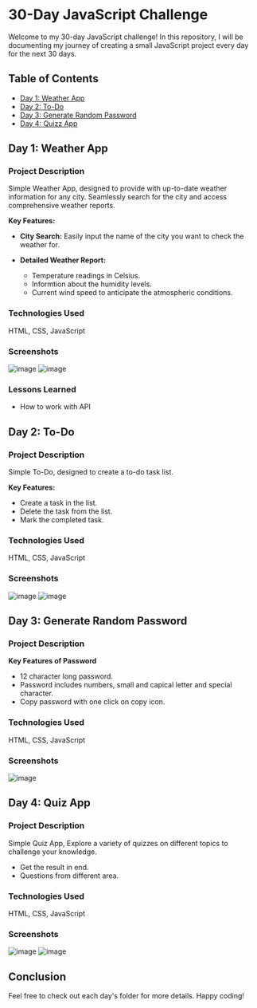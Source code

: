 # 30-Day JavaScript Challenge

Welcome to my 30-day JavaScript challenge! In this repository, I will be documenting my journey of creating a small JavaScript project every day for the next 30 days.

## Table of Contents

- [Day 1: Weather App](#day-1-Weather-App)
- [Day 2: To-Do](#day-2-to-do)
- [Day 3: Generate Random Password](#day-3-generate-random-password)
- [Day 4: Quizz App](#day-4-quiz-app)

## Day 1: Weather App

### Project Description

Simple Weather App, designed to provide with up-to-date weather information for any city. Seamlessly search for the city and access comprehensive weather reports.

**Key Features:**
- **City Search:** Easily input the name of the city you want to check the weather for.
  
- **Detailed Weather Report:** 
  - Temperature readings in Celsius.
  - Informtion about the humidity levels.  
  - Current wind speed to anticipate the atmospheric conditions.

### Technologies Used

HTML, CSS, JavaScript


### Screenshots

![image](https://github.com/subham-kumar-25/30DayJavaScriptChallenge/assets/145878998/b1983aff-a675-43a1-a2ca-f4a54349ec9c)
![image](https://github.com/subham-kumar-25/30DayJavaScriptChallenge/assets/145878998/f7b01e2f-fa36-4494-b42e-327283b44716)

### Lessons Learned

- How to work with API

## Day 2: To-Do

### Project Description

Simple To-Do, designed to create a to-do task list.

**Key Features:** 
  - Create a task in the list.
  - Delete the task from the list.  
  - Mark the completed task.

### Technologies Used

HTML, CSS, JavaScript

### Screenshots

![image](https://github.com/subham-kumar-25/30DayJavaScriptChallenge/assets/145878998/4a7745f0-c585-442e-8fe2-74aa7843c1b8)
![image](https://github.com/subham-kumar-25/30DayJavaScriptChallenge/assets/145878998/78b99a27-1afd-43da-adbd-e1895d1d125f)

## Day 3: Generate Random Password

### Project Description

**Key Features of Password** 
  - 12 character long password.
  - Password includes numbers, small and capical letter and special character.  
  - Copy password with one click on copy icon.

### Technologies Used

HTML, CSS, JavaScript

### Screenshots
![image](https://github.com/subham-kumar-25/30DayJavaScriptChallenge/assets/145878998/a2064e59-a2c3-413b-9b62-b1383bfb7707)

## Day 4: Quiz App

### Project Description

Simple Quiz App, Explore a variety of quizzes on different topics to challenge your knowledge.
  - Get the result in end.
  - Questions from different area.  


### Technologies Used

HTML, CSS, JavaScript

### Screenshots

![image](https://github.com/subham-kumar-25/30DayJavaScriptChallenge/assets/145878998/54e13190-945f-4575-ad25-097699157ffb)
![image](https://github.com/subham-kumar-25/30DayJavaScriptChallenge/assets/145878998/d2e62271-1b6c-4551-bbfd-dd8f946d3f08)



## Conclusion

Feel free to check out each day's folder for more details. Happy coding!
